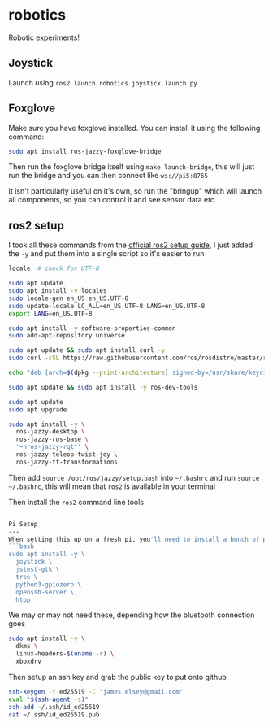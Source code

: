# robotics
Robotic experiments!

Joystick
----
Launch using `ros2 launch robotics joystick.launch.py`

Foxglove
----
Make sure you have foxglove installed. You can install it using the following command:
```bash
sudo apt install ros-jazzy-foxglove-bridge
```

Then run the foxglove bridge itself using `make launch-bridge`, this will just run the bridge and
you can then connect like `ws://pi5:8765`

It isn't particularly useful on it's own, so run the "bringup" which will launch all components, so you can control it and see sensor data etc

ros2 setup
---
I took all these commands from the [official ros2 setup guide](https://docs.ros.org/en/jazzy/Installation/Ubuntu-Install-Debs.html), I just added the `-y` and put them into a single script so it's easier to run

```bash
locale  # check for UTF-8

sudo apt update 
sudo apt install -y locales
sudo locale-gen en_US en_US.UTF-8
sudo update-locale LC_ALL=en_US.UTF-8 LANG=en_US.UTF-8
export LANG=en_US.UTF-8

sudo apt install -y software-properties-common
sudo add-apt-repository universe

sudo apt update && sudo apt install curl -y
sudo curl -sSL https://raw.githubusercontent.com/ros/rosdistro/master/ros.key -o /usr/share/keyrings/ros-archive-keyring.gpg

echo "deb [arch=$(dpkg --print-architecture) signed-by=/usr/share/keyrings/ros-archive-keyring.gpg] http://packages.ros.org/ros2/ubuntu $(. /etc/os-release && echo $UBUNTU_CODENAME) main" | sudo tee /etc/apt/sources.list.d/ros2.list > /dev/null

sudo apt update && sudo apt install -y ros-dev-tools

sudo apt update
sudo apt upgrade

sudo apt install -y \
  ros-jazzy-desktop \
  ros-jazzy-ros-base \
  '~nros-jazzy-rqt*' \
  ros-jazzy-teleop-twist-joy \
  ros-jazzy-tf-transformations 

```

Then add `source /opt/ros/jazzy/setup.bash` into `~/.bashrc` and run `source ~/.bashrc`, this will mean that `ros2` is available in your terminal

Then install the `ros2` command line tools
```bash

Pi Setup
---
When setting this up on a fresh pi, you'll need to install a bunch of packages
```bash
sudo apt install -y \
  joystick \
  jstest-gtk \
  tree \
  python3-gpiozero \
  openssh-server \
  htop
```
We may or may not need these, depending how the bluetooth connection goes
```bash
sudo apt install -y \
  dkms \
  linux-headers-$(uname -r) \
  xboxdrv
```

Then setup an ssh key and grab the public key to put onto github
```bash
ssh-keygen -t ed25519 -C "james.elsey@gmail.com"
eval "$(ssh-agent -s)"
ssh-add ~/.ssh/id_ed25519
cat ~/.ssh/id_ed25519.pub 
```
